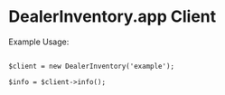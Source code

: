 # DealerInventory.app Client

Example Usage:

```

$client = new DealerInventory('example');

$info = $client->info();

``` 